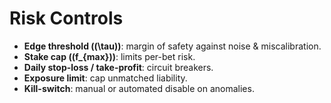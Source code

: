 
# Risk Controls

- **Edge threshold (\(\tau\))**: margin of safety against noise & miscalibration.
- **Stake cap (\(f_{max}\))**: limits per-bet risk.
- **Daily stop-loss / take-profit**: circuit breakers.
- **Exposure limit**: cap unmatched liability.
- **Kill-switch**: manual or automated disable on anomalies.
